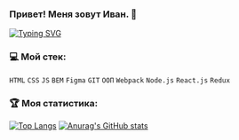 ### Привет! Меня зовут Иван. 👋 

[![Typing SVG](https://readme-typing-svg.herokuapp.com?color=0DBE0F&vCenter=true&lines=%D0%AF+%D0%BD%D0%B0%D1%87%D0%B8%D0%BD%D0%B0%D1%8E%D1%89%D0%B8%D0%B9+%D0%92%D0%B5%D0%B1-%D1%80%D0%B0%D0%B7%D1%80%D0%B0%D0%B1%D0%BE%D1%82%D1%87%D0%B8%D0%BA+%F0%9F%92%BB)](https://git.io/typing-svg)

### :computer: Мой стек:

```HTML``` ```CSS``` ```JS``` ```BEM``` ```Figma``` ```GIT``` ```ООП``` ```Webpack``` ```Node.js``` ```React.js``` ```Redux```

### :trophy: Моя статистика:

[![Top Langs](https://github-readme-stats.vercel.app/api/top-langs/?username=tsverkunov&layout=compact)](https://github.com/tsverkunov/github-readme-stats) [![Anurag's GitHub stats](https://github-readme-stats.vercel.app/api?username=tsverkunov&hide=contribs)](https://github.com/tsverkunov/github-readme-stats)


<!--
**tsverkunov/tsverkunov** is a ✨ _special_ ✨ repository because its `README.md` (this file) appears on your GitHub profile.

Here are some ideas to get you started:

- 🔭 I’m currently working on ...
- 🌱 I’m currently learning ...
- 👯 I’m looking to collaborate on ...
- 🤔 I’m looking for help with ...
- 💬 Ask me about ...
- 📫 How to reach me: ...
- 😄 Pronouns: ...
- ⚡ Fun fact: ...
-->
